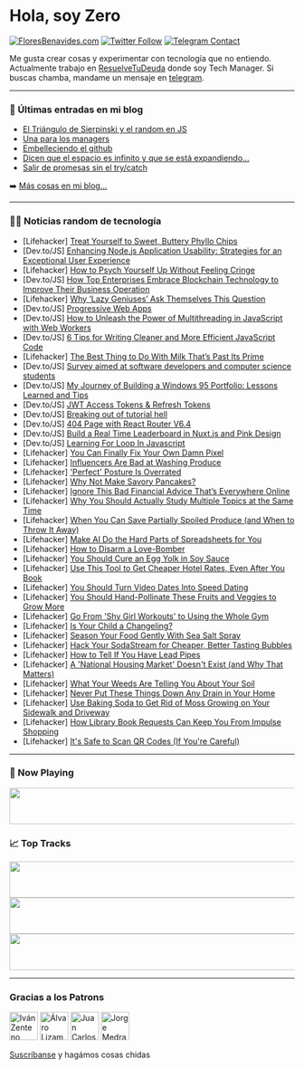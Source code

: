 # Hola, soy Zero

[![FloresBenavides.com](https://img.shields.io/website?down_message=oops&label=MiBlog&style=for-the-badge&up_message=online&url=https%3A%2F%2Ffloresbenavides.com)](https://floresbenavides.com) [![Twitter Follow](https://img.shields.io/twitter/follow/ZeroDragon?color=%231DA1F2&label=Follow&logo=twitter&logoColor=ffffff&style=for-the-badge)](https://twitter.com/zerodragon) [![Telegram Contact](https://img.shields.io/badge/escr%C3%ADbeme-ZeroDragon-%2326A5E4?style=for-the-badge&logo=telegram)](https://t.me/zerodragon)

Me gusta crear cosas y experimentar con tecnología que no entiendo.
Actualmente trabajo en [ResuelveTuDeuda](http://github.com/resuelve) donde soy Tech Manager.
Si buscas chamba, mandame un mensaje en [telegram](https://t.me/zerodragon).

---

### 📕 Últimas entradas en mi blog
<!-- BLOG-POST-LIST:START -->
- [El Triángulo de Sierpinski y el random en JS](https://floresbenavides.com/el-triangulo-de-sierpinski-y-el-random-en-js/)
- [Una para los managers](https://floresbenavides.com/una-para-los-managers/)
- [Embelleciendo el github](https://floresbenavides.com/embelleciendo-el-github/)
- [Dicen que el espacio es infinito y que se está expandiendo…](https://floresbenavides.com/dicen-que-el-espacio-es-infinito-y-que-se-esta-expandiendo/)
- [Salir de promesas sin el try/catch](https://floresbenavides.com/salir-de-promesas-sin-el-try-catch/)
<!-- BLOG-POST-LIST:END -->

➡️ [Más cosas en mi blog...](https://floresbenavides.com)

---

### 👨‍💻 Noticias random de tecnología
<!-- TECH-POSTS:START -->
- [Lifehacker] [Treat Yourself to Sweet, Buttery Phyllo Chips](https://lifehacker.com/treat-yourself-to-sweet-buttery-phyllo-chips-1850439243)
- [Dev.to/JS] [Enhancing Node.js Application Usability: Strategies for an Exceptional User Experience](https://dev.to/folasayosamuel/enhancing-nodejs-application-usability-strategies-for-an-exceptional-user-experience-50n2)
- [Lifehacker] [How to Psych Yourself Up Without Feeling Cringe](https://lifehacker.com/how-to-psych-yourself-up-without-feeling-cringe-1850439173)
- [Dev.to/JS] [How Top Enterprises Embrace Blockchain Technology to Improve Their Business Operation](https://dev.to/cooper_91/how-top-enterprises-embrace-blockchain-technology-to-improve-their-business-operation-p2c)
- [Lifehacker] [Why ‘Lazy Geniuses’ Ask Themselves This Question](https://lifehacker.com/why-lazy-geniuses-ask-themselves-this-question-1850438866)
- [Dev.to/JS] [Progressive Web Apps](https://dev.to/anuradha9712/progressive-web-apps-1dd9)
- [Dev.to/JS] [How to Unleash the Power of Multithreading in JavaScript with Web Workers](https://dev.to/this-is-learning/how-to-unleash-the-power-of-multithreading-in-javascript-with-web-workers-20m5)
- [Dev.to/JS] [6 Tips for Writing Cleaner and More Efficient JavaScript Code](https://dev.to/max88git/6-tips-for-writing-cleaner-and-more-efficient-javascript-code-3d7g)
- [Lifehacker] [The Best Thing to Do With Milk That’s Past Its Prime](https://lifehacker.com/the-best-thing-to-do-with-milk-that-s-past-its-prime-1850433979)
- [Dev.to/JS] [Survey aimed at software developers and computer science students](https://dev.to/havvakorkmaz/survey-aimed-at-software-developers-and-computer-science-students-1kc7)
- [Dev.to/JS] [My Journey of Building a Windows 95 Portfolio: Lessons Learned and Tips](https://dev.to/mojsx/my-journey-of-building-a-windows-95-portfolio-lessons-learned-and-tips-g1k)
- [Dev.to/JS] [JWT Access Tokens &amp; Refresh Tokens](https://dev.to/swapnil09/jwt-access-tokens-refresh-tokens-1c4o)
- [Dev.to/JS] [Breaking out of tutorial hell](https://dev.to/wheresryan/breaking-out-of-tutorial-hell-188f)
- [Dev.to/JS] [404 Page with React Router V6.4](https://dev.to/salehmubashar/404-page-with-react-router-v64-145j)
- [Dev.to/JS] [Build a Real Time Leaderboard in Nuxt.js and Pink Design](https://dev.to/hackmamba/build-a-real-time-leaderboard-in-nuxtjs-and-pink-design-2k65)
- [Dev.to/JS] [Learning For Loop In Javascript](https://dev.to/danities316/learning-for-loop-in-javascript-1mbk)
- [Lifehacker] [You Can Finally Fix Your Own Damn Pixel](https://lifehacker.com/you-can-finally-fix-your-own-damn-pixel-1850438646)
- [Lifehacker] [Influencers Are Bad at Washing Produce](https://lifehacker.com/influencers-are-bad-at-washing-produce-1850438263)
- [Lifehacker] [&#39;Perfect&#39; Posture Is Overrated](https://lifehacker.com/perfect-posture-is-overrated-1850438670)
- [Lifehacker] [Why Not Make Savory Pancakes?](https://lifehacker.com/why-not-make-savory-pancakes-1850438466)
- [Lifehacker] [Ignore This Bad Financial Advice That’s Everywhere Online](https://lifehacker.com/ignore-this-bad-financial-advice-that-s-everywhere-onli-1850433576)
- [Lifehacker] [Why You Should Actually Study Multiple Topics at the Same Time](https://lifehacker.com/why-you-should-actually-study-multiple-topics-at-the-sa-1850438252)
- [Lifehacker] [When You Can Save Partially Spoiled Produce &lpar;and When to Throw It Away&rpar;](https://lifehacker.com/when-you-can-save-partially-spoiled-produce-and-when-t-1850437766)
- [Lifehacker] [Make AI Do the Hard Parts of Spreadsheets for You](https://lifehacker.com/make-ai-do-the-hard-parts-of-spreadsheets-for-you-1850437863)
- [Lifehacker] [How to Disarm a Love-Bomber](https://lifehacker.com/how-to-disarm-a-love-bomber-1850355747)
- [Lifehacker] [You Should Cure an Egg Yolk in Soy Sauce](https://lifehacker.com/you-should-cure-an-egg-yolk-in-soy-sauce-1850349485)
- [Lifehacker] [Use This Tool to Get Cheaper Hotel Rates, Even After You Book](https://lifehacker.com/use-this-tool-to-get-cheaper-hotel-rates-even-after-yo-1850436690)
- [Lifehacker] [You Should Turn Video Dates Into Speed Dating](https://lifehacker.com/you-should-turn-video-dates-into-speed-dating-1850355755)
- [Lifehacker] [You Should Hand-Pollinate These Fruits and Veggies to Grow More](https://lifehacker.com/you-should-hand-pollinate-these-fruits-and-veggies-to-g-1850436492)
- [Lifehacker] [Go From &#39;Shy Girl Workouts&#39; to Using the Whole Gym](https://lifehacker.com/go-from-shy-girl-workouts-to-using-the-whole-gym-1850433915)
- [Lifehacker] [Is Your Child a Changeling?](https://lifehacker.com/is-your-child-a-changeling-1850433502)
- [Lifehacker] [Season Your Food Gently With Sea Salt Spray](https://lifehacker.com/season-your-food-gently-with-sea-salt-spray-1850433630)
- [Lifehacker] [Hack Your SodaStream for Cheaper, Better Tasting Bubbles](https://lifehacker.com/hack-your-sodastream-for-cheaper-better-tasting-bubble-1850433639)
- [Lifehacker] [How to Tell If You Have Lead Pipes](https://lifehacker.com/how-to-tell-if-you-have-lead-pipes-1850426827)
- [Lifehacker] [A &#39;National Housing Market&#39; Doesn&#39;t Exist &lpar;and Why That Matters&rpar;](https://lifehacker.com/a-national-housing-market-doesnt-exist-and-why-that-ma-1850426808)
- [Lifehacker] [What Your Weeds Are Telling You About Your Soil](https://lifehacker.com/what-your-weeds-are-telling-you-about-your-soil-1850426794)
- [Lifehacker] [Never Put These Things Down Any Drain in Your Home](https://lifehacker.com/never-put-these-things-down-any-drain-in-your-home-1850426969)
- [Lifehacker] [Use Baking Soda to Get Rid of Moss Growing on Your Sidewalk and Driveway](https://lifehacker.com/use-baking-soda-to-get-rid-of-moss-growing-on-your-side-1850426990)
- [Lifehacker] [How Library Book Requests Can Keep You From Impulse Shopping](https://lifehacker.com/how-library-book-requests-can-keep-you-from-impulse-sho-1850427008)
- [Lifehacker] [It&#39;s Safe to Scan QR Codes &lpar;If You&#39;re Careful&rpar;](https://lifehacker.com/its-safe-to-scan-qr-codes-if-youre-careful-1850432586)<!-- TECH-POSTS:END -->

---

### 🎵 Now Playing
<a href="https://spotify-now-playing-dun.vercel.app/now-playing?open"><img src="https://spotify-now-playing-dun.vercel.app/now-playing" width="540" height="64"></a>

### 📈 Top Tracks
<a href="https://spotify-now-playing-dun.vercel.app/top-tracks?i=1&open"><img src="https://spotify-now-playing-dun.vercel.app/top-tracks?i=1" width="540" height="64"></a>
<a href="https://spotify-now-playing-dun.vercel.app/top-tracks?i=2&open"><img src="https://spotify-now-playing-dun.vercel.app/top-tracks?i=2" width="540" height="64"></a>
<a href="https://spotify-now-playing-dun.vercel.app/top-tracks?i=3&open"><img src="https://spotify-now-playing-dun.vercel.app/top-tracks?i=3" width="540" height="64"></a>

---

### Gracias a los Patrons
[<img src="https://avatars.githubusercontent.com/u/243380?v=4" alt="Iván Zenteno" width="50px">](https://github.com/k001) [<img src="https://avatars.githubusercontent.com/u/19955639?v=4" alt="Álvaro Lizama" width="50px">](https://github.com/alvarolizama) [<img src="https://avatars.githubusercontent.com/u/2718753?v=4" alt="Juan Carlos Ruiz" width="50px">](https://github.com/JuanCrg90) [<img src="https://avatars.githubusercontent.com/u/37025?v=4" alt="Jorge Medrano" width="50px">](https://github.com/h1pp1e) 

[Suscríbanse](https://www.patreon.com/zerodragon) y hagámos cosas chidas
